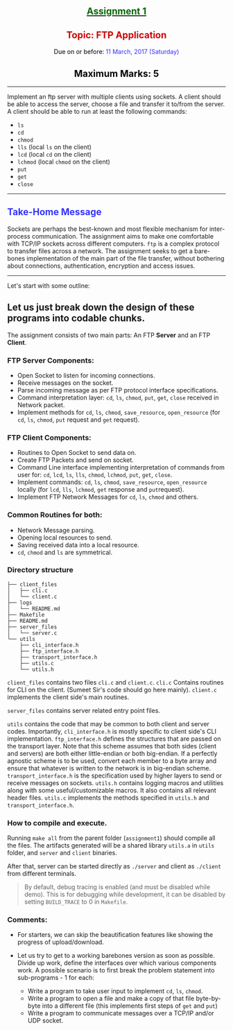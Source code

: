 <center>

## **<u><font color="#006600">Assignment 1</font></u>**

</center>

<center>

## <font color="#CC0000">Topic: FTP Application  

</font><font color="#000000">Due on or before:</font> <font color="#3333FF">11 March, 2017 (Saturday)</font>

</center>

<center>

## <font color="#000000">Maximum Marks: 5</font>

</center>

<center>

* * *

</center>

Implement an ftp server with multiple clients using sockets. A client should be able to access the server, choose a file and transfer it to/from the server. A client should be able to run at least the following commands:

*   `ls`
*   `cd`
*   `chmod`
*   `lls` (local `ls` on the client)
*   `lcd` (local `cd` on the client)
*   `lchmod` (local `chmod` on the client)
*   `put`
*   `get`
*   `close`

* * *

## <font color="#3333FF">Take-Home Message</font>

Sockets are perhaps the best-known and most flexible mechanism for inter-process communication. The assignment aims to make one comfortable with TCP/IP sockets across different computers. `ftp` is a complex protocol to transfer files across a network. The assignment seeks to get a bare-bones implementation of the main part of the file transfer, without bothering about connections, authentication, encryption and access issues.

* * *
Let's start with some outline:

## Let us just break down the design of these programs into codable chunks.

The assignment consists of two main parts: An FTP **Server** and an FTP **Client**.

### FTP Server Components:

* Open Socket to listen for incoming connections.
* Receive messages on the socket.
* Parse incoming message as per FTP protocol interface specifications.
* Command interpretation layer: `cd`, `ls`, `chmod`, `put`, `get`, `close` received in Network packet.
* Implement methods for `cd`, `ls`, `chmod`, `save_resource`, `open_resource` (for `cd`, `ls`, `chmod`, `put` request and `get` request).

### FTP Client Components:

* Routines to Open Socket to send data on.
* Create FTP Packets and send on socket.
* Command Line interface implementing interpretation of commands from user for: `cd`, `lcd`, `ls`, `lls`, `chmod`, `lchmod`, `put`, `get`, `close`.
* Implement commands: `cd`, `ls`, `chmod`, `save_resource`, `open_resource` locally (for `lcd`, `lls`, `lchmod`, `get` response and `put`request).
* Implement FTP Network Messages for `cd`, `ls`, `chmod` and others.

### Common Routines for both:

* Network Message parsing.
* Opening local resources to send.
* Saving received data into a local resource.
* `cd`, `chmod` and `ls` are symmetrical.

### Directory structure
```
├── client_files
│   ├── cli.c
│   └── client.c
├── logs
│   └── README.md
├── Makefile
├── README.md
├── server_files
│   └── server.c
└── utils
    ├── cli_interface.h
    ├── ftp_interface.h
    ├── transport_interface.h
    ├── utils.c
    └── utils.h
```

`client_files` contains two files `cli.c` and `client.c`. `cli.c` Contains routines for CLI on the client. (Sumeet Sir's code should go here mainly).
`client.c` implements the client side's main routines.

`server_files` contains server related entry point files.

`utils` contains the code that may be common to both client and server codes. Importantly, `cli_interface.h` is mostly specific to client side's CLI implementation. `ftp_interface.h` defines the structures that are passed on the transport layer. Note that this scheme assumes that both sides (client and servers) are both either little-endian or both big-endian. If a perfectly agnostic scheme is to be used, convert each member to a byte array and ensure that whatever is written to the network is in big-endian scheme. `transport_interface.h` is the specification used by higher layers to send or receive messages on sockets. `utils.h` contains logging macros and utilities along with some useful/customizable macros. It also contains all relevant header files. `utils.c` implements the methods specified in `utils.h` and `transport_interface.h`.

### How to compile and execute.

Running `make all` from the parent folder (`assignment1`) should compile all the files. The artifacts generated will be a shared library `utils.a` in `utils` folder, and `server` and `client` binaries. 

After that, server can be started directly as `./server` and client as `./client` from different terminals.

> By default, debug tracing is enabled (and must be disabled while demo). This is for debugging while development, it can be disabled by setting `BUILD_TRACE` to 0 in `Makefile`.


### Comments:

- For starters, we can skip the beautification features like showing the progress of upload/download.
- Let us try to get to a working barebones version as soon as possible. Divide up work, define the interfaces over which various components work.
  A possible scenario is to first break the problem statement into sub-programs - 1 for each:

  * Write a program to take user input to implement `cd`, `ls`, `chmod`.
  * Write a program to open a file and make a copy of that file byte-by-byte into a different file (this implements first steps of `get` and `put`)
  * Write a program to communicate messages over a TCP/IP and/or UDP socket.
